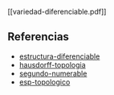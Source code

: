 [[variedad-diferenciable.pdf]]

## Referencias
- [estructura-diferenciable](./estructura-diferenciable.md)
- [hausdorff-topologia](./hausdorff-topologia.md)
- [segundo-numerable](./segundo-numerable.md)
- [esp-topologico](./esp-topologico.md)
